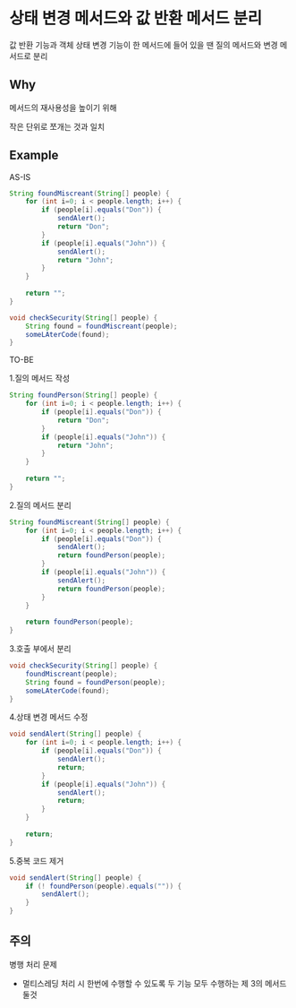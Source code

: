 # 상태 변경 메서드와 값 반환 메서드 분리

값 반환 기능과 객체 상태 변경 기능이 한 메서드에 들어 있을 땐 질의 메서드와 변경 메서드로 분리

## Why

메서드의 재사용성을 높이기 위해

작은 단위로 쪼개는 것과 일치

## Example

AS-IS
```java
String foundMiscreant(String[] people) {
    for (int i=0; i < people.length; i++) {
        if (people[i].equals("Don")) {
            sendAlert();
            return "Don";
        }
        if (people[i].equals("John")) {
            sendAlert();
            return "John";
        }
    }
    
    return "";
}
```

```java
void checkSecurity(String[] people) {
    String found = foundMiscreant(people);
    someLAterCode(found);
}
```

TO-BE

1.질의 메서드 작성
```java
String foundPerson(String[] people) {
    for (int i=0; i < people.length; i++) {
        if (people[i].equals("Don")) {
            return "Don";
        }
        if (people[i].equals("John")) {
            return "John";
        }
    }
    
    return "";
}
```

2.질의 메서드 분리
```java
String foundMiscreant(String[] people) {
    for (int i=0; i < people.length; i++) {
        if (people[i].equals("Don")) {
            sendAlert();
            return foundPerson(people);
        }
        if (people[i].equals("John")) {
            sendAlert();
            return foundPerson(people);
        }
    }
    
    return foundPerson(people);
}
```

3.호출 부에서 분리
```java
void checkSecurity(String[] people) {
    foundMiscreant(people);
    String found = foundPerson(people);
    someLAterCode(found);
}
```

4.상태 변경 메서드 수정
```java
void sendAlert(String[] people) {
    for (int i=0; i < people.length; i++) {
        if (people[i].equals("Don")) {
            sendAlert();
            return;
        }
        if (people[i].equals("John")) {
            sendAlert();
            return;
        }
    }
    
    return;
}
```

5.중복 코드 제거
```java
void sendAlert(String[] people) {
    if (! foundPerson(people).equals("")) {
        sendAlert();
    }
}
```

## 주의
병행 처리 문제
- 멀티스레딩 처리 시 한번에 수행할 수 있도록 두 기능 모두 수행하는 제 3의 메서드 둘것

